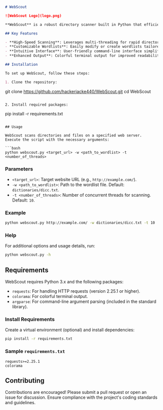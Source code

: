 ```markdown
# WebScout

![WebScout Logo](logo.png)

**WebScout** is a robust directory scanner built in Python that efficiently uncovers hidden directories and files on web servers. With its multi-threaded architecture, it serves as an invaluable asset for penetration testers and security researchers.

## Key Features

- **High-Speed Scanning**: Leverages multi-threading for rapid directory and file discovery.
- **Customizable Wordlists**: Easily modify or create wordlists tailored to your scanning requirements.
- **Intuitive Interface**: User-friendly command-line interface simplifies usage.
- **Enhanced Output**: Colorful terminal output for improved readability of results.

## Installation

To set up WebScout, follow these steps:

1. Clone the repository:
   ```
   git clone https://github.com/hackerjacke440/WebScout.git
   cd WebScout
   ```

2. Install required packages:
   ```
   pip install -r requirements.txt
   ```

## Usage

WebScout scans directories and files on a specified web server. Execute the script with the necessary arguments:

```bash
python webscout.py <target_url> -w <path_to_wordlist> -t <number_of_threads>
```

### Parameters

- `<target_url>`: Target website URL (e.g., `http://example.com/`).
- `-w <path_to_wordlist>`: Path to the wordlist file. Default: `dictionaries/dicc.txt`.
- `-t <number_of_threads>`: Number of concurrent threads for scanning. Default: `10`.

### Example

```bash
python webscout.py http://example.com/ -w dictionaries/dicc.txt -t 10
```

### Help

For additional options and usage details, run:

```bash
python webscout.py -h
```

## Requirements

WebScout requires Python 3.x and the following packages:

- `requests`: For handling HTTP requests (version 2.25.1 or higher).
- `colorama`: For colorful terminal output.
- `argparse`: For command-line argument parsing (included in the standard library).

### Install Requirements

Create a virtual environment (optional) and install dependencies:

```bash
pip install -r requirements.txt
```

### Sample `requirements.txt`

```plaintext
requests>=2.25.1
colorama
```
## Contributing

Contributions are encouraged! Please submit a pull request or open an issue for discussion. Ensure compliance with the project's coding standards and guidelines.
